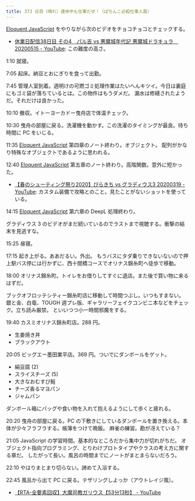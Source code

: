 ```yaml
---
title: 373 日目（晴れ）連休中も仕事だぜ！（ぱちんこ必殺仕事人風）
---
```


[Eloquent JavaScript][Haverbeke18] をやりながら次のビデオをチョコチョコとチェックする。

* [休業日配信38日目 その4　パル吉 vs 悪魔城年代記 悪魔城ドラキュラ　20200515 - YouTube](https://www.youtube.com/watch?v=y9a-gyxO8lw):
  この難度の高さ。

1:10 就寝。

7:05 起床。納豆とおにぎりを食って出勤。

7:45 管理人室到着。週明けの可燃ゴミ処理作業はたいへんキツイ。今日は裏庭にもゴミ袋が落ちているとは。この物件はもうダメだ。
漏水は修繕されたようだ。それだけは良かった。

10:10 撤収。イトーヨーカドー曳舟店で体温チェック。

10:30 曳舟の部屋に戻る。洗濯機を動かす。この洗濯のタイミングが最良。待ち時間に PC をいじる。

11:35 [Eloquent JavaScript][Haverbeke18] 第四章のノート終わり。オブジェクト。
配列がかなり特殊なオブジェクトであるように思われる。

12:40 [Eloquent JavaScript][Haverbeke18] 第五章のノート終わり。高階関数。意外に短かった。

* [【春のシューティング祭り2020】ぴらきち vs グラディウス3 20200319 - YouTube](https://www.youtube.com/watch?v=9ij2i0lZ2so):
  カスタム装備で攻略とのこと。見たことがないショットを使っている。

14:15 [Eloquent JavaScript][Haverbeke18] 第六章の DeepL 処理終わり。

グラディウス 3 のビデオがまだ続いているのでラストまで視聴する。衝撃の結末を見逃すな。

15:25 昼寝。

17:15 起き上がる。ああだるい。外出。
もうバスにタダ乗りできないないので押上駅バス停には行かずに、西十間橋コースでオリナス錦糸町へ徒歩で移動。

18:00 オリナス錦糸町。トイレをお借りしてすぐに退店。また後で買い物に来るはずだ。

ブックオフロッテシティー錦糸町店に移動して時間つぶし。いつもすまない。
銀と金、白竜、TOUGH 週プレ版、ギャラリーフェイクコンビニ本などをチェック。立ち読み厳禁。
といいつつ小一時間邪魔をする。

19:40 カスミオリナス錦糸町店。288 円。

* 生姜焼き丼
* ブラックアウト

20:05 ビッグエー墨田業平店。369 円。ついでにダンボールをゲット。

* 絹豆腐 (2)
* スライスチーズ (5)
* 大きなおむすび鮭
* チーズ香るマヨパン
* ジャムパン

ダンボール箱にバッグや食い物を入れて抱えるようにして歩くと疲れる。

20:20 曳舟の部屋に戻る。PC の下敷きにしているダンボールを置き換える。本体が少々フラフラする。帳簿をつけて晩飯。
麻雀の練習。勘が冴えている？

21:05 JavaScript の学習時間。基本的なところだから集中力が切れがちだ。
オブジェクト指向プログラミング、とりわけプロトタイプやクラスの考え方に関する章だ。
したがって長い。風呂の時間までにノートがまとまらないだろう。

22:10 やはりまとまり切らない。諦めて入浴する。

22:45 風呂から出て PC に戻る。テザリングしよっか（アウトレイジ風）。

* [【RTA-全要素回収】大魔司教ガリウス【53分13秒】 - YouTube](https://www.youtube.com/watch?v=BCsv9Lf3uYg)

[Haverbeke18]: https://eloquentjavascript.net/

